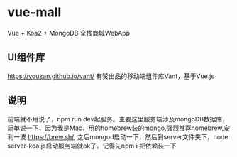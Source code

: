 # vue-mall
Vue + Koa2 + MongoDB 全栈商城WebApp




## UI组件库
https://youzan.github.io/vant/ 有赞出品的移动端组件库Vant，基于Vue.js

## 说明
前端就不用说了，npm run dev起服务。主要这里服务端涉及mongoDB数据库，简单说一下，因为我是Mac，用的homebrew装的mongo,强烈推荐homebrew,安利一波 https://brew.sh/,
之后mongod启动一下，然后到server文件夹下，node server-koa.js启动服务端就ok了。记得先npm i 把依赖装一下




